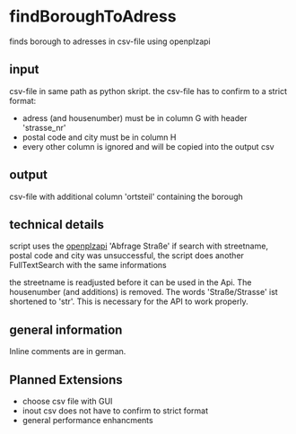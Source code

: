 # findBoroughToAdress
finds borough to adresses in csv-file using openplzapi

## input
csv-file in same path as python skript. 
the csv-file has to confirm to a strict format:
- adress (and housenumber) must be in column G with header 'strasse_nr'
- postal code and city must be in column H 
- every other column is ignored and will be copied into the output csv

## output
csv-file with additional column 'ortsteil' containing the borough 

## technical details
script uses the [openplzapi](https://www.openplzapi.org/de/germany/) 'Abfrage Straße'
if search with streetname, postal code and city was unsuccessful, the script does another FullTextSearch with the same informations

the streetname is readjusted before it can be used in the Api. The housenumber (and additions) is removed. The words 'Straße/Strasse' ist shortened to 'str'. This is necessary for the API to work properly. 

## general information
Inline comments are in german.  

## Planned Extensions
- choose csv file with GUI
- inout csv does not have to confirm to strict format
- general performance enhancments